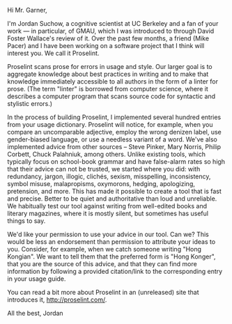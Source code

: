 Hi Mr. Garner,

I'm Jordan Suchow, a cognitive scientist at UC Berkeley and a fan of your work — in particular, of GMAU, which I was introduced to through David Foster Wallace's review of it. Over the past few months, a friend (Mike Pacer) and I have been working on a software project that I think will interest you. We call it Proselint.

Proselint scans prose for errors in usage and style. Our larger goal is to aggregate knowledge about best practices in writing and to make that knowledge immediately accessible to all authors in the form of a linter for prose. (The term "linter" is borrowed from computer science, where it describes a computer program that scans source code for syntactic and stylistic errors.)

In the process of building Proselint, I implemented several hundred entries from your usage dictionary. Proselint will notice, for example, when you compare an uncomparable adjective, employ the wrong denizen label, use gender-biased language, or use a needless variant of a word. We've also implemented advice from other sources – Steve Pinker, Mary Norris, Philip Corbett, Chuck Palahniuk, among others. Unlike existing tools, which typically focus on school-book grammar and have false-alarm rates so high that their advice can not be trusted, we started where you did: with redundancy, jargon, illogic, clichés, sexism, misspelling, inconsistency, symbol misuse, malapropisms, oxymorons, hedging, apologizing, pretension, and more. This has made it possible to create a tool that is fast and precise. Better to be quiet and authoritative than loud and unreliable. We habitually test our tool against writing from well-edited books and literary magazines, where it is mostly silent, but sometimes has useful things to say.

We'd like your permission to use your advice in our tool. Can we? This would be less an endorsement than permission to attribute your ideas to you. Consider, for example, when we catch someone writing "Hong Kongian". We want to tell them that the preferred form is "Hong Konger", that you are the source of this advice, and that they can find more information by following a provided citation/link to the corresponding entry in your usage guide.

You can read a bit more about Proselint in an (unreleased) site that introduces it, http://proselint.com/.

All the best,
Jordan
